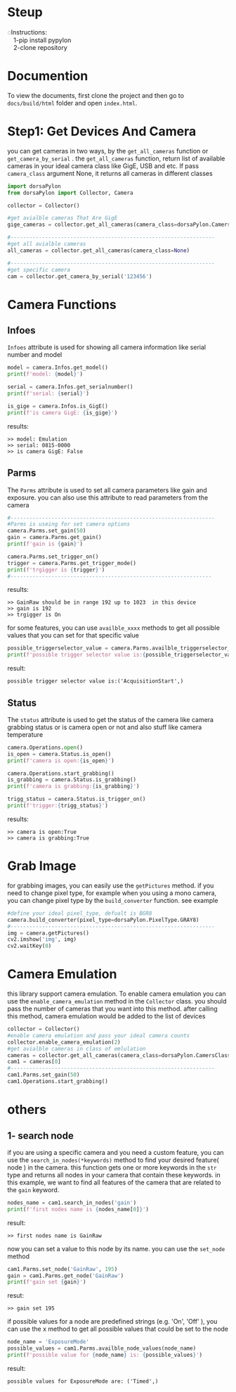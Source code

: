 # Steup
◌Instructions:<br />
  &emsp;1-pip install pypylon <br />
  &emsp;2-clone repository <br />

# Documention 
 To view the documents, first clone the project and then go to `docs/build/html` folder and open `index.html`.

# Step1: Get Devices And Camera
you can get cameras in two ways, by the `get_all_cameras` function or `get_camera_by_serial` .
the `get_all_cameras` function, return list of available cameras in your ideal camera class like GigE, USB and etc. If pass `camera_class` argument None, it returns all cameras in different classes
``` python
import dorsaPylon
from dorsaPylon import Collector, Camera

collector = Collector()

#get avialble cameras That Are GigE
gige_cameras = collector.get_all_cameras(camera_class=dorsaPylon.CamersClass.gige)

#-----------------------------------------------------------------
#get all avialble cameras 
all_cameras = collector.get_all_cameras(camera_class=None)

#-----------------------------------------------------------------
#get specific camera
cam = collector.get_camera_by_serial('123456')
```
# Camera Functions
## Infoes
`Infoes` attribute is used for showing all camera information like serial number and model
``` python
model = camera.Infos.get_model()
print(f'model: {model}')

serial = camera.Infos.get_serialnumber()
print(f'serial: {serial}')

is_gige = camera.Infos.is_GigE()
print(f'is camera GigE: {is_gige}')
```
results:
```
>> model: Emulation
>> serial: 0815-0000
>> is camera GigE: False
```
## Parms
The `Parms` attribute is used to set all camera parameters like gain and exposure. you can also use this attribute to read parameters from the camera
``` python
#-----------------------------------------------------------------
#Parms is useing for set camera options
camera.Parms.set_gain(50)
gain = camera.Parms.get_gain()
print(f'gain is {gain}')

camera.Parms.set_trigger_on()
trigger = camera.Parms.get_trigger_mode()
print(f'trgigger is {trigger}')
#----------------------------------------------------------------
```
results:
```
>> GainRaw should be in range 192 up to 1023  in this device
>> gain is 192
>> trgigger is On
```
for some features, you can use `availble_xxxx` methods to get all possible values that you can set for that specific value

``` python
possible_triggerselector_value = camera.Parms.availble_triggerselector_values()
print(f'possible trigger selector value is:{possible_triggerselector_value}')
```
result:
```
possible trigger selector value is:('AcquisitionStart',)
```

## Status
The `status` attribute is used to get the status of the camera like camera grabbing status or is camera open or not and also stuff like camera temperature
``` python
camera.Operations.open()
is_open = camera.Status.is_open()
print(f'camera is open:{is_open}')

camera.Operations.start_grabbing()
is_grabbing = camera.Status.is_grabbing()
print(f'camera is grabbing:{is_grabbing}')

trigg_status = camera.Status.is_trigger_on()
print(f'trigger:{trigg_status}')
```
results:
```
>> camera is open:True
>> camera is grabbing:True
```

# Grab Image
for grabbing images, you can easily use the `getPictures` method. if you need to change pixel type, for example when you using a mono camera, you can change pixel type by the `build_converter` function. see example

``` python
#define your ideal pixel_type, defualt is BGR8
camera.build_converter(pixel_type=dorsaPylon.PixelType.GRAY8)
#-----------------------------------------------------------------
img = camera.getPictures()
cv2.imshow('img', img)
cv2.waitKey(0)
```

# Camera Emulation
this library support camera emulation. To enable camera emulation you can use the `enable_camera_emulation` method in the `Collector` class. you should pass the number of cameras that you want into this method. after calling this method, camera emulation would be added to the list of devices

``` python 
collector = Collector()
#enable camera emulation and pass your ideal camera counts
collector.enable_camera_emulation(2)
#get avialble cameras in class of emlulation
cameras = collector.get_all_cameras(camera_class=dorsaPylon.CamersClass.emulation)
cam1 = cameras[0]
#-----------------------------------------------------------------
cam1.Parms.set_gain(50)
cam1.Operations.start_grabbing()
```
# others
## 1- search node
if you are using a specific camera and you need a custom feature, you can use the `search_in_nodes(*keywords)` method to find your desired feature( node ) in the camera. this function gets one or more keywords in the `str` type and returns all nodes in your camera that contain these keywords. 
in this example, we want to find all features of the camera that are related to the `gain` keyword.
``` python 
nodes_name = cam1.search_in_nodes('gain')
print(f'first nodes name is {nodes_name[0]}')
```
result:

```
>> first nodes name is GainRaw
```

now you can set a value to this node by its name. you can use the `set_node` method

``` python 
cam1.Parms.set_node('GainRaw', 195)
gain = cam1.Parms.get_node('GainRaw')
print(f'gain set {gain}')
```
resut:
```
>> gain set 195
```

if possible values for a node are predefined strings (e.g. 'On', 'Off' ), you can use the x method to get all possible values that could be set to the node
``` python 
node_name = 'ExposureMode'
possible_values = cam1.Parms.availble_node_values(node_name)
print(f'possible value for {node_name} is: {possible_values}')
```
result:
```
possible values for ExposureMode are: ('Timed',)
```



